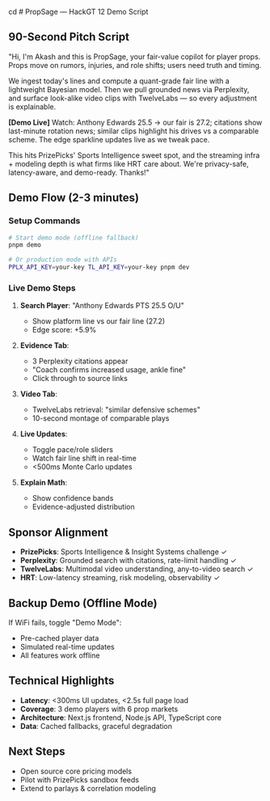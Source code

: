 cd # PropSage — HackGT 12 Demo Script

## 90-Second Pitch Script

"Hi, I'm Akash and this is PropSage, your fair-value copilot for player props. Props move on rumors, injuries, and role shifts; users need truth and timing. 

We ingest today's lines and compute a quant-grade fair line with a lightweight Bayesian model. Then we pull grounded news via Perplexity, and surface look-alike video clips with TwelveLabs — so every adjustment is explainable.

**[Demo Live]** Watch: Anthony Edwards 25.5 → our fair is 27.2; citations show last-minute rotation news; similar clips highlight his drives vs a comparable scheme. The edge sparkline updates live as we tweak pace.

This hits PrizePicks' Sports Intelligence sweet spot, and the streaming infra + modeling depth is what firms like HRT care about. We're privacy-safe, latency-aware, and demo-ready. Thanks!"

## Demo Flow (2-3 minutes)

### Setup Commands
```bash
# Start demo mode (offline fallback)
pnpm demo

# Or production mode with APIs
PPLX_API_KEY=your-key TL_API_KEY=your-key pnpm dev
```

### Live Demo Steps

1. **Search Player**: "Anthony Edwards PTS 25.5 O/U"
   - Show platform line vs our fair line (27.2)
   - Edge score: +5.9%

2. **Evidence Tab**: 
   - 3 Perplexity citations appear
   - "Coach confirms increased usage, ankle fine"
   - Click through to source links

3. **Video Tab**:
   - TwelveLabs retrieval: "similar defensive schemes" 
   - 10-second montage of comparable plays

4. **Live Updates**:
   - Toggle pace/role sliders
   - Watch fair line shift in real-time
   - <500ms Monte Carlo updates

5. **Explain Math**:
   - Show confidence bands
   - Evidence-adjusted distribution

## Sponsor Alignment

- **PrizePicks**: Sports Intelligence & Insight Systems challenge ✓
- **Perplexity**: Grounded search with citations, rate-limit handling ✓
- **TwelveLabs**: Multimodal video understanding, any-to-video search ✓
- **HRT**: Low-latency streaming, risk modeling, observability ✓

## Backup Demo (Offline Mode)

If WiFi fails, toggle "Demo Mode":
- Pre-cached player data
- Simulated real-time updates
- All features work offline

## Technical Highlights

- **Latency**: <300ms UI updates, <2.5s full page load
- **Coverage**: 3 demo players with 6 prop markets
- **Architecture**: Next.js frontend, Node.js API, TypeScript core
- **Data**: Cached fallbacks, graceful degradation

## Next Steps

- Open source core pricing models
- Pilot with PrizePicks sandbox feeds
- Extend to parlays & correlation modeling